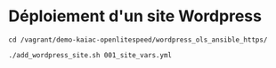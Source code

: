 # Déploiement d'un site Wordpress

```
cd /vagrant/demo-kaiac-openlitespeed/wordpress_ols_ansible_https/

./add_wordpress_site.sh 001_site_vars.yml
```